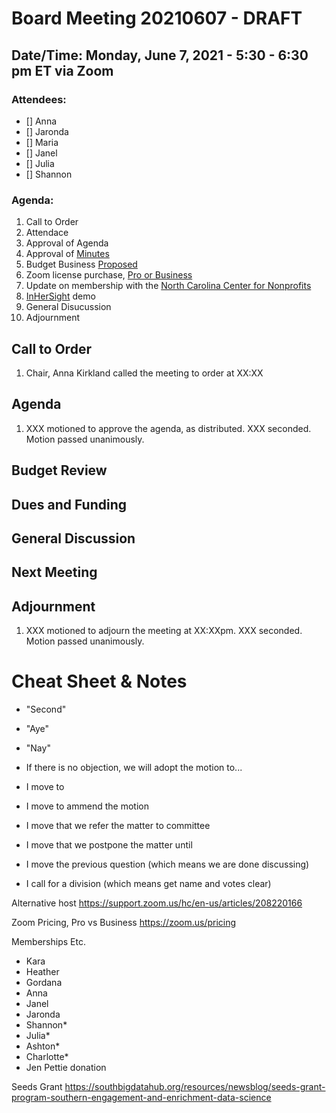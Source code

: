 # Board Meeting 20210607 - DRAFT

## Date/Time: Monday, June 7, 2021 - 5:30 - 6:30 pm ET via Zoom

### Attendees: 

- [] Anna
- [] Jaronda
- [] Maria 
- [] Janel
- [] Julia
- [] Shannon

### Agenda:
1. Call to Order
2. Attendace
3. Approval of Agenda
4. Approval of [Minutes](../BoardMinutes/20210111.md)
5. Budget Business [Proposed](../PoliciesFiles/20210520_Budget_Update.png)
6. Zoom license purchase, [Pro or Business](https://zoom.us/pricing)
7. Update on membership with the [North Carolina Center for Nonprofits](https://www.ncnonprofits.org/) 
8. [InHerSight](https://www.inhersight.com/) demo
9. General Disucussion
10. Adjournment










## Call to Order
1. Chair, Anna Kirkland called the meeting to order at XX:XX

## Agenda
1. XXX motioned to approve the agenda, as distributed. XXX seconded. Motion passed unanimously. 





## Budget Review


## Dues and Funding


## General Discussion


## Next Meeting



## Adjournment
1. XXX motioned to adjourn the meeting at XX:XXpm. XXX seconded. Motion passed unanimously.



# Cheat Sheet & Notes

* "Second"
* "Aye"
* "Nay"

* If there is no objection, we will adopt the motion to...

* I move to
* I move to ammend the motion
* I move that we refer the matter to committee
* I move that we postpone the matter until
* I move the previous question (which means we are done discussing)
* I call for a division (which means get name and votes clear)




Alternative host https://support.zoom.us/hc/en-us/articles/208220166

Zoom Pricing, Pro vs Business
https://zoom.us/pricing


Memberships Etc.
- Kara
- Heather
- Gordana
- Anna
- Janel
- Jaronda
- Shannon*
- Julia*
- Ashton*
- Charlotte*
- Jen Pettie donation

Seeds Grant
https://southbigdatahub.org/resources/newsblog/seeds-grant-program-southern-engagement-and-enrichment-data-science